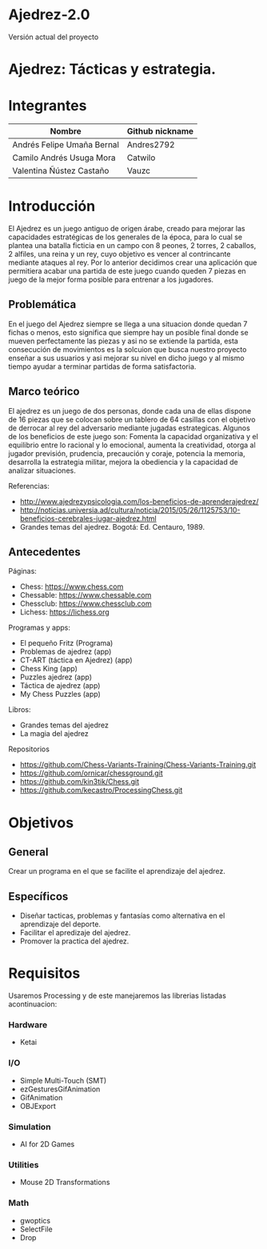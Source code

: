 # Ajedrez-2.0
Versión actual del proyecto
# Ajedrez: Tácticas y estrategia.

# Integrantes

| Nombre                     | Github nickname |
|----------------------------|-----------------|
| Andrés Felipe Umaña Bernal |   Andres2792    |
| Camilo Andrés Usuga Mora   |   Catwilo       |
| Valentina Ñústez Castaño   |   Vauzc         |

# Introducción

El Ajedrez es un juego antiguo de origen árabe, creado para mejorar las capacidades estratégicas de los generales de la época, para lo cual se plantea una batalla ficticia en un campo con 8 peones, 2 torres, 2 caballos, 2 alfiles, una reina y un rey, cuyo objetivo es vencer al contrincante mediante ataques al rey. Por lo anterior decidimos crear una aplicación que permitiera acabar una partida de este juego cuando queden 7 piezas en juego de la mejor forma posible para entrenar a los jugadores.


## Problemática

En el juego del Ajedrez siempre se llega a una situacion donde quedan 7 fichas o menos, esto significa que siempre hay un posible final donde se mueven perfectamente las piezas y asi no se extiende la partida, esta consecución de movimientos es la solcuion que busca nuestro proyecto enseñar a sus usuarios y asi mejorar su nivel en dicho juego y al mismo tiempo ayudar a terminar partidas de forma satisfactoria.

## Marco teórico
El ajedrez es un juego de dos personas, donde cada una de ellas dispone de 16 piezas que se colocan sobre un tablero de 64 casillas con el objetivo de derrocar al rey del adversario mediante jugadas estrategicas. Algunos de los beneficios de este juego son: Fomenta la capacidad organizativa y el equilibrio entre lo racional y lo emocional, aumenta la creatividad, otorga al jugador previsión, prudencia, precaución y coraje, potencia la memoria, desarrolla la estrategia militar, mejora la obediencia y la capacidad de analizar situaciones.


Referencias:
- http://www.ajedrezypsicologia.com/los-beneficios-de-aprenderajedrez/
- http://noticias.universia.ad/cultura/noticia/2015/05/26/1125753/10-beneficios-cerebrales-jugar-ajedrez.html
- Grandes temas del ajedrez. Bogotá: Ed. Centauro, 1989.

## Antecedentes
Páginas:
- Chess: https://www.chess.com
- Chessable: https://www.chessable.com
- Chessclub: https://www.chessclub.com
- Lichess: https://lichess.org

Programas y apps:
- El pequeño Fritz (Programa)
- Problemas de ajedrez (app)
- CT-ART (táctica en Ajedrez) (app)
- Chess King (app)
- Puzzles ajedrez (app)
- Táctica de ajedrez (app)
- My Chess Puzzles (app)

Libros:
- Grandes temas del ajedrez
- La magia del ajedrez

Repositorios
- https://github.com/Chess-Variants-Training/Chess-Variants-Training.git
- https://github.com/ornicar/chessground.git
- https://github.com/kin3tik/Chess.git
- https://github.com/kecastro/ProcessingChess.git
# Objetivos

## General

Crear un programa en el que se facilite el aprendizaje del ajedrez.

## Específicos

- Diseñar tacticas, problemas y fantasías como alternativa en el aprendizaje del deporte.
- Facilitar el apredizaje del ajedrez.
- Promover la practica del ajedrez.

# Requisitos
Usaremos Processing y de este manejaremos las librerias listadas acontinuacion:
### Hardware
- Ketai
### I/O
- Simple Multi-Touch (SMT)
- ezGesturesGifAnimation
- GifAnimation
- OBJExport
### Simulation
- AI for 2D Games
### Utilities
- Mouse 2D Transformations
### Math
- gwoptics
- SelectFile
- Drop
